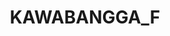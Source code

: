 ---
title: KAWABANGGA_F
# your social media username
twitter: 
instagram: 
github:
# your website including http:// or https://
www:

# Do NOT edit beyond here
layout: artist
---
